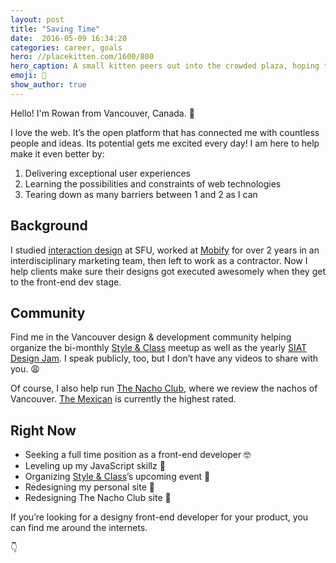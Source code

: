 ```yaml
---
layout: post
title: "Saving Time"
date:  2016-05-09 16:34:20
categories: career, goals
hero: //placekitten.com/1600/800
hero_caption: A small kitten peers out into the crowded plaza, hoping things will be better tomorrow.
emoji: 💁
show_author: true
---
```


Hello! I'm Rowan from Vancouver, Canada. 👋

I love the web. It&rsquo;s the open platform that has connected me with countless
people and ideas. Its potential gets me excited every day! I am here to help
make it even better by:

1. Delivering exceptional user experiences
2. Learning the possibilities and constraints of web technologies
3. Tearing down as many barriers between 1 and 2 as I can

## Background

I studied [interaction design][siat] at SFU, worked at [Mobify][mobify] for
over 2 years in an interdisciplinary marketing team, then left to work as a
contractor. Now I help clients make sure their designs got executed awesomely when
they get to the front-end dev stage.

## Community

Find me in the Vancouver design &amp; development community helping organize the
bi-monthly [Style & Class][style-class] meetup as well as the yearly
[SIAT Design Jam][design-jam]. I speak publicly, too, but I don&rsquo;t have any
videos to share with you. 😩

Of course, I also help run [The Nacho Club][nacho-club], where we review
the nachos of Vancouver. [The Mexican][the-mexican] is currently the highest rated.

## Right Now

- Seeking a full time position as a front-end developer 🤓
- Leveling up my JavaScript skillz 💯
- Organizing [Style & Class][style-class]&rsquo;s upcoming event 👀
- Redesigning my personal site 🤘
- Redesigning The Nacho Club site 🔑

If you&rsquo;re looking for a designy front-end developer for your product, you
can find me around the internets.

👇

[siat]: //siat.sfu.ca/
[mobify]: //www.mobify.com/
[style-class]: //styleandclass.ca/
[design-jam]: //siatjam.ca/
[nacho-club]: //thenachoclub.com/
[the-mexican]: //themexican.ca/

